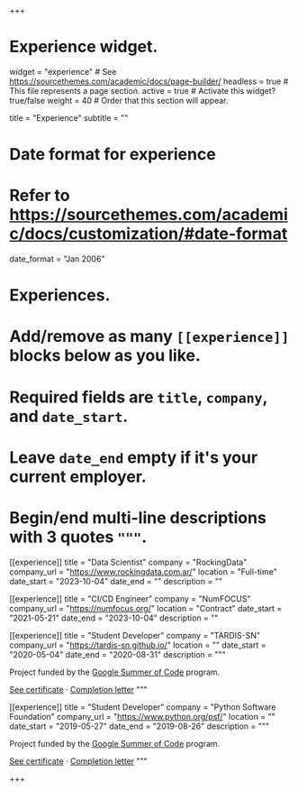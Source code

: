 +++
# Experience widget.
widget = "experience"  # See https://sourcethemes.com/academic/docs/page-builder/
headless = true  # This file represents a page section.
active = true  # Activate this widget? true/false
weight = 40  # Order that this section will appear.

title = "Experience"
subtitle = ""

# Date format for experience
#   Refer to https://sourcethemes.com/academic/docs/customization/#date-format
date_format = "Jan 2006"

# Experiences.
#   Add/remove as many `[[experience]]` blocks below as you like.
#   Required fields are `title`, `company`, and `date_start`.
#   Leave `date_end` empty if it's your current employer.
#   Begin/end multi-line descriptions with 3 quotes `"""`.
[[experience]]
  title = "Data Scientist"
  company = "RockingData"
  company_url = "https://www.rockingdata.com.ar/"
  location = "Full-time"
  date_start = "2023-10-04"
  date_end = ""
  description = ""

[[experience]]
  title = "CI/CD Engineer"
  company = "NumFOCUS"
  company_url = "https://numfocus.org/"
  location = "Contract"
  date_start = "2021-05-21"
  date_end = "2023-10-04"
  description = ""

[[experience]]
  title = "Student Developer"
  company = "TARDIS-SN"
  company_url = "https://tardis-sn.github.io/"
  location = ""
  date_start = "2020-05-04"
  date_end = "2020-08-31"
  description = """
  
  Project funded by the [Google Summer of Code](https://summerofcode.withgoogle.com/) program.

  [See certificate](files/certificate-gsoc20.pdf)  &#183;
  [Completion letter](files/completion-letter-gsoc20.pdf)  """

[[experience]]
  title = "Student Developer"
  company = "Python Software Foundation"
  company_url = "https://www.python.org/psf/"
  location = ""
  date_start = "2019-05-27"
  date_end = "2019-08-26"
  description = """

  Project funded by the [Google Summer of Code](https://summerofcode.withgoogle.com/) program.

  [See certificate](files/certificate-gsoc19.pdf)  &#183;
  [Completion letter](files/completion-letter-gsoc19.pdf)
  """

+++
